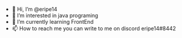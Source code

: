 - 👋 Hi, I’m @eripe14
- 👀 I’m interested in java programing
- 🌱 I’m currently learning FrontEnd
- 📫 How to reach me you can write to me on discord eripe14#8442

<!---
eripe14/eripe14 is a ✨ special ✨ repository because its `README.md` (this file) appears on your GitHub profile.
You can click the Preview link to take a look at your changes.
--->
